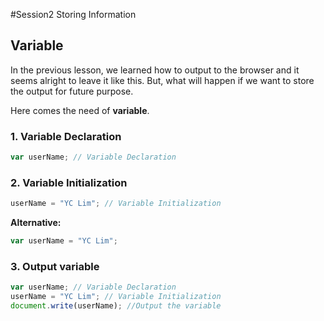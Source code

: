 #Session2 Storing Information

## Variable 
In the previous lesson, we learned how to output to the browser and it seems alright to leave it like this. But, what will happen if we want to store the output for future purpose. 

Here comes the need of **variable**.

### 1. Variable Declaration 

```javascript
var userName; // Variable Declaration
```

### 2. Variable Initialization  

```javascript
userName = "YC Lim"; // Variable Initialization
```

**Alternative:**

```javascript
var userName = "YC Lim";
```

### 3. Output variable

```javascript
var userName; // Variable Declaration
userName = "YC Lim"; // Variable Initialization
document.write(userName); //Output the variable
```

